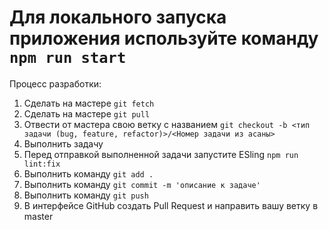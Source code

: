Для локального запуска приложения используйте команду `npm run start`
======

Процесс разработки:
1. Сделать на мастере `git fetch`
2. Сделать на мастере `git pull`
3. Отвести от мастера свою ветку с названием `git checkout -b <тип задачи (bug, feature, refactor)>/<Номер задачи из асаны>`
4. Выполнить задачу
5. Перед отправкой выполненной задачи запустите ESling `npm run lint:fix`
6. Выполнить команду `git add . `
7. Выполнить команду `git commit -m 'описание к задаче'`
8. Выполнить команду `git push`
9. В интерфейсе GitHub создать Pull Request и направить вашу ветку в master


